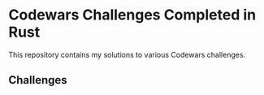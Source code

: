 # Codewars Challenges Completed in Rust

This repository contains my solutions to various Codewars challenges.

## Challenges
